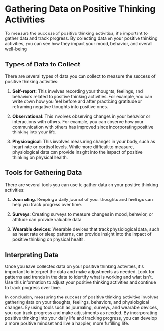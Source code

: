 Gathering Data on Positive Thinking Activities
==========================================================================================

To measure the success of positive thinking activities, it's important to gather data and track progress. By collecting data on your positive thinking activities, you can see how they impact your mood, behavior, and overall well-being.

Types of Data to Collect
------------------------

There are several types of data you can collect to measure the success of positive thinking activities:

1. **Self-report**: This involves recording your thoughts, feelings, and behaviors related to positive thinking activities. For example, you can write down how you feel before and after practicing gratitude or reframing negative thoughts into positive ones.

2. **Observational**: This involves observing changes in your behavior or interactions with others. For example, you can observe how your communication with others has improved since incorporating positive thinking into your life.

3. **Physiological**: This involves measuring changes in your body, such as heart rate or cortisol levels. While more difficult to measure, physiological data can provide insight into the impact of positive thinking on physical health.

Tools for Gathering Data
------------------------

There are several tools you can use to gather data on your positive thinking activities:

1. **Journaling**: Keeping a daily journal of your thoughts and feelings can help you track progress over time.

2. **Surveys**: Creating surveys to measure changes in mood, behavior, or attitude can provide valuable data.

3. **Wearable devices**: Wearable devices that track physiological data, such as heart rate or sleep patterns, can provide insight into the impact of positive thinking on physical health.

Interpreting Data
-----------------

Once you have collected data on your positive thinking activities, it's important to interpret the data and make adjustments as needed. Look for patterns and trends in the data to identify what is working and what isn't. Use this information to adjust your positive thinking activities and continue to track progress over time.

In conclusion, measuring the success of positive thinking activities involves gathering data on your thoughts, feelings, behaviors, and physiological changes. By using tools such as journaling, surveys, and wearable devices, you can track progress and make adjustments as needed. By incorporating positive thinking into your daily life and tracking progress, you can develop a more positive mindset and live a happier, more fulfilling life.
